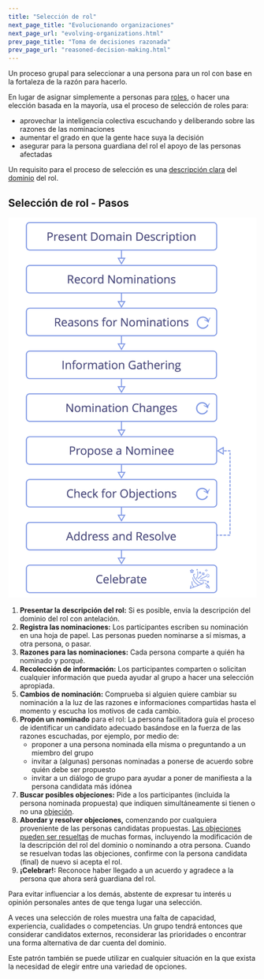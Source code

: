 ```yaml
---
title: "Selección de rol"
next_page_title: "Evolucionando organizaciones"
next_page_url: "evolving-organizations.html"
prev_page_title: "Toma de decisiones razonada"
prev_page_url: "reasoned-decision-making.html"
---
```



<div class="card summary"><div class="card-body">Un proceso grupal para seleccionar a una persona para un rol con base en la fortaleza de la razón para hacerlo.
</div></div>

En lugar de asignar simplemente a personas para [roles](role.html), o hacer una elección basada en la mayoría, usa el proceso de selección de roles para:

- aprovechar la inteligencia colectiva escuchando y deliberando sobre las razones de las nominaciones
- aumentar el grado en que la gente hace suya la decisión
- asegurar para la persona guardiana del rol el apoyo de las personas afectadas

Un requisito  para el proceso de selección es una [descripción clara](clarify-and-develop-domains.html) del <a href="glossary.html#entry-domain" class="glossary-tooltip" data-toggle="tooltip" title="Dominio: Un área específica de influencia, actividad y toma de decisiones dentro de una organización.">dominio</a> del rol.

## Selección de rol - Pasos

![Proceso de selección del rol](img/agreements/selection.png)

1. **Presentar la descripción del rol:** Si es posible, envía la descripción del dominio del rol con antelación.
2. **Registra las nominaciones:** Los participantes escriben su nominación en una hoja de papel. Las personas pueden nominarse a sí mismas, a otra persona, o pasar.
3. **Razones para las nominaciones:** Cada persona comparte a quién ha nominado y porqué.
4. **Recolección de información:** Los participantes comparten o solicitan cualquier información que pueda ayudar al grupo a hacer una selección apropiada.
5. **Cambios de nominación:** Comprueba si alguien quiere cambiar su nominación a la luz de las razones e informaciones compartidas hasta el momento y escucha los motivos de cada cambio.
6. **Propón un nominado** para el rol: La persona facilitadora guía el proceso de identificar un candidato adecuado basándose en la fuerza de las razones escuchadas, por ejemplo, por medio de:
    -   proponer a una persona nominada ella misma o preguntando a un miembro del grupo
    -   invitar a (algunas) personas nominadas a ponerse de acuerdo sobre quién debe ser propuesto
    -   invitar a un diálogo de grupo para ayudar a poner de manifiesta a la persona candidata más idónea
7. **Buscar posibles objeciones:** Pide a los participantes (incluida la persona nominada propuesta) que indiquen simultáneamente si tienen o no una <a href="glossary.html#entry-objection" class="glossary-tooltip" data-toggle="tooltip" title="Objeción: Un argumento, relacionado con una propuesta, acuerdo, actividad o el estado actual de las cosas, que revela consecuencias o riesgos que preferirías evitar, o muestra maneras valiosas de mejorar.">objeción</a>.
8. **Abordar y resolver objeciones,** comenzando por cualquiera proveniente de las personas candidatas propuestas. [Las objeciones pueden ser resueltas](resolve-objections.html) de muchas formas, incluyendo la modificación de la descripción del rol del dominio o nominando a otra persona. Cuando se resuelvan todas las objeciones, confirme con la persona candidata (final) de nuevo si acepta el rol.
9. **¡Celebrar!:** Reconoce haber llegado a un acuerdo y agradece a la persona que ahora será guardiana del rol.

Para evitar influenciar a los demás, abstente de expresar tu interés u opinión personales antes de que tenga lugar una selección.

A veces una selección de roles muestra una falta de capacidad, experiencia, cualidades o competencias. Un grupo tendrá entonces que considerar candidatos externos, reconsiderar las prioridades o encontrar una forma alternativa de dar cuenta del dominio.

Este patrón también se puede utilizar en cualquier situación en la que exista la necesidad de elegir entre una variedad de opciones.
